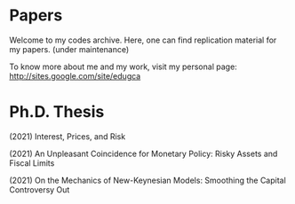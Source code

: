 # Papers

Welcome to my codes archive. Here, one can find replication material for my papers.
(under maintenance)

To know more about me and my work, visit my personal page: http://sites.google.com/site/edugca

# Ph.D. Thesis

(2021) Interest, Prices, and Risk

(2021) An Unpleasant Coincidence for Monetary Policy: Risky Assets and Fiscal Limits

(2021) On the Mechanics of New-Keynesian Models: Smoothing the Capital Controversy Out
